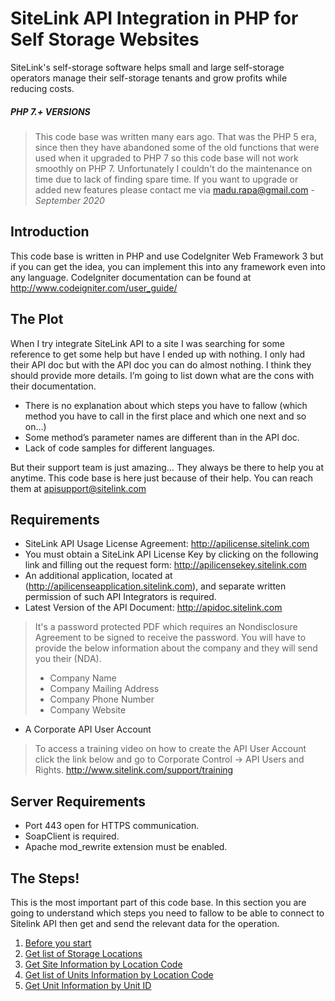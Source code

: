 # SiteLink API Integration in PHP for Self Storage Websites

SiteLink's self-storage software helps small and large self-storage operators manage their self-storage tenants and grow profits while reducing costs.

##### PHP 7.+ VERSIONS

> This code base was written many ears ago. That was the PHP 5 era, since then they have abandoned some of the old functions that were used when it upgraded to PHP 7 so this code base will not work smoothly on PHP 7. Unfortunately I couldn't do the maintenance on time due to lack of finding spare time. If you want to upgrade or added new features please contact me via madu.rapa@gmail.com - _September 2020_


## Introduction

This code base is written in PHP and use CodeIgniter Web Framework 3 but if you can get the idea, you can implement this into any framework even into any language. CodeIgniter documentation can be found at http://www.codeigniter.com/user_guide/


## The Plot

When I try integrate SiteLink API to a site I was searching for some reference to get some help but have I ended up with nothing. I only had their API doc but with the API doc you can do almost nothing. I think they should provide more details. I’m going to list down what are the cons with their documentation.
* There is no explanation about which steps you have to fallow (which method you have to call in the first place and which one next and so on…)
* Some method’s parameter names are different than in the API doc.
* Lack of code samples for different languages.

But their support team is just amazing… They always be there to help you at anytime. This code base is here just because of their help. You can reach them at apisupport@sitelink.com
 
## Requirements

* SiteLink API Usage License Agreement: http://apilicense.sitelink.com
* You must obtain a SiteLink API License Key by clicking on the following link and filling out the
  request form: http://apilicensekey.sitelink.com
* An additional application, located at (http://apilicenseapplication.sitelink.com), and separate written permission of such API Integrators is required.
* Latest Version of the API Document: http://apidoc.sitelink.com

> It's a password protected PDF which requires an Nondisclosure Agreement to be signed to receive the password.
> You will have to provide the below information about the company and they will send you their (NDA).
> * Company Name
> * Company Mailing Address
> * Company Phone Number
> * Company Website

* A Corporate API User Account

> To access a training video on how to create the API User Account click the link below and go to Corporate Control -> API Users and Rights. http://www.sitelink.com/support/training
  
## Server Requirements

* Port 443 open for HTTPS communication.
* SoapClient is required.
* Apache mod_rewrite extension must be enabled.


## The Steps!

This is the most important part of this code base. In this section you are going to understand which steps you need to fallow to be able to connect to Sitelink API then get and send the relevant data for the operation.

1. [Before you start](https://github.com/madurapa/sitelink-php/wiki/Before-you-start)
2. [Get list of Storage Locations](https://github.com/madurapa/sitelink-php/wiki/Get-list-of-Storage-Locations)
3. [Get Site Information by Location Code](https://github.com/madurapa/sitelink-php/wiki/Get-list-of-Units-Information-by-Location-Code)
4. [Get list of Units Information by Location Code](https://github.com/madurapa/sitelink-php/wiki/Get-Site-Information-by-Location-Code)
5. [Get Unit Information by Unit ID](https://github.com/madurapa/sitelink-php/wiki/Get-Unit-Information-by-Unit-ID)

